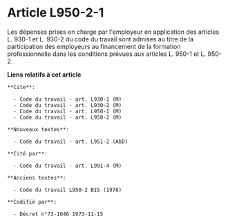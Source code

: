 # Article L950-2-1

Les dépenses prises en charge par l'employeur en application des articles L. 930-1 et L. 930-2 du code du travail sont
admises au titre de la participation des employeurs au financement de la formation professionnelle dans les conditions
prévues aux articles L. 950-1 et L. 950-2.

**Liens relatifs à cet article**

	**Cite**:

	  - Code du travail - art. L930-1 (M)
	  - Code du travail - art. L930-2 (M)
	  - Code du travail - art. L950-1 (M)
	  - Code du travail - art. L950-2 (M)

	**Nouveaux textes**:

	  - Code du travail - art. L951-2 (AbD)

	**Cité par**:

	  - Code du travail - art. L991-4 (M)

	**Anciens textes**:

	  - Code du travail L950-2 BIS (1978)

	**Codifié par**:

	  - Décret n°73-1046 1973-11-15
